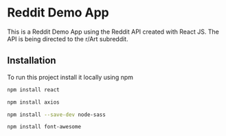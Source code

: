 # Reddit Demo App
This is a Reddit Demo App using the Reddit API created with React JS. The API is being directed to the r/Art subreddit.

## Installation
To run this project install it locally using npm
```bash
npm install react
```
```bash
npm install axios
```
```bash
npm install --save-dev node-sass
```
```bash
npm install font-awesome
```
